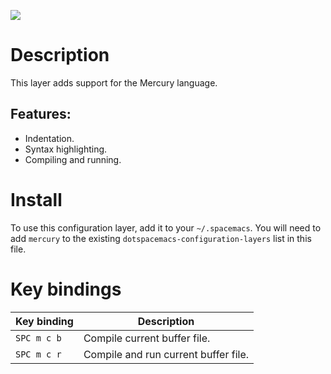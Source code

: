![](img/mercury.png)

Description
===========

This layer adds support for the Mercury language.

Features:
---------

-   Indentation.
-   Syntax highlighting.
-   Compiling and running.

Install
=======

To use this configuration layer, add it to your `~/.spacemacs`. You will
need to add `mercury` to the existing
`dotspacemacs-configuration-layers` list in this file.

Key bindings
============

| Key binding | Description                          |
|-------------|--------------------------------------|
| `SPC m c b` | Compile current buffer file.         |
| `SPC m c r` | Compile and run current buffer file. |
